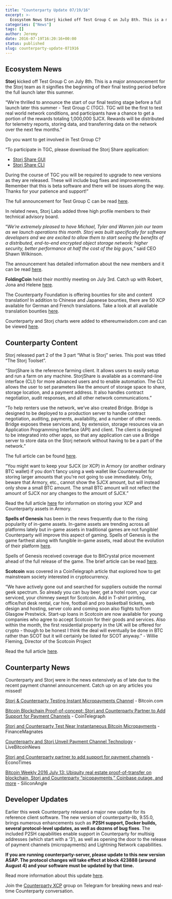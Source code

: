 ```yaml
---
title: "Counterparty Update 07/19/16"
excerpt: >-
  Ecosystem News Storj kicked off Test Group C on July 8th. This is a major announcement for the Storj team as it signifies the beginning of their final testing period before the full launch later this summer. “We’re thrilled to announce the start of our final testing stage before a full launch later this summer
categories: ["News"]
tags: []
author: Jeremy
date: 2016-07-19T16:20:16+00:00
status: published
slug: counterparty-update-071916
---
```


## **Ecosystem News**

**Storj** kicked off Test Group C on July 8th. This is a major announcement for the Storj team as it signifies the beginning of their final testing period before the full launch later this summer.

“We’re thrilled to announce the start of our final testing stage before a full launch later this summer - Test Group C (TGC). TGC will be the first to test real world network conditions, and participants have a chance to get a portion of the rewards totaling 1,000,000 SJCX. Rewards will be distributed for telemetry reports, storing data, and transferring data on the network over the next few months.”

Do you want to get involved in Test Group C?

“To participate in TGC, please download the Storj Share application:

-   [Storj Share GUI](http://t.umblr.com/redirect?z=https%3A%2F%2Fstorj.io%2Fshare.html&t=ZTEzMGY3NGZhYzU4YzE1M2ZmYmJmYmU5ZmI5ZGNmZWU1M2ZhYjE1NCxHZHBPalFXUg%3D%3D)
-   [Storj Share CLI](http://t.umblr.com/redirect?z=https%3A%2F%2Fgithub.com%2FStorj%2Fstorjshare-cli%2Freleases&t=MmNiY2RhZDU2NWZkYjA2YTgyMDQxMjcwNGFlNzgzMzlmOTFiMDEwYixHZHBPalFXUg%3D%3D)

During the course of TGC you will be required to upgrade to new versions as they are released. These will include bug fixes and improvements. Remember that this is beta software and there will be issues along the way. Thanks for your patience and support!”

The full announcement for Test Group C can be read [here](http://blog.storj.io/post/147103128303/storj-test-group-c-is-live).

In related news, Storj Labs added three high profile members to their technical advisory board.

“_We’re extremely pleased to have Michael, Tyler and Warren join our team as we launch operations this month. Storj was built specifically for software developers and we are excited to allow them to start seeing the benefits of a distributed, end-to-end encrypted object storage network: higher security, better performance at half the cost of the big guys,_” said CEO Shawn Wilkinson.

The announcement has detailed information about the new members and it can be read [here](http://blog.storj.io/post/146957136288/storj-labs-adds-michael-cohn-tyler-scriven-and).

**FoldingCoin** held their monthly meeting on July 3rd. Catch up with Robert, Jona and Helene [here](https://www.youtube.com/watch?v=wNwjOg0F_BE).

The Counterparty Foundation is offering bounties for site and content translation! In addition to Chinese and Japanese bounties, there are 50 XCP available for German and French translations. Take a look at all available translation bounties [here](https://www.transifex.com/counterparty/counterpartyio-website/dashboard/).

Counterparty and Storj charts were added to ethereumwisdom.com and can be viewed [here](http://ethereumwisdom.com/#!/counterparty).

## **Counterparty Content**

Storj released part 2 of the 3 part “What is Storj” series. This post was titled “The Storj Toolset”.

“StorjShare is the reference farming client. It allows users to easily setup and run a farm on any machine. StorjShare is available as a command-line interface (CLI) for more advanced users and to enable automation. The CLI allows the user to set parameters like the amount of storage space to share, storage location, and a payment address. It also handles contract negotiation, audit responses, and all other network communications.”

“To help renters use the network, we’ve also created Bridge. Bridge is designed to be deployed to a production server to handle contract negotiation, auditing, payments, availability, and a number of other needs. Bridge exposes these services and, by extension, storage resources via an Application Programming Interface (API) and client. The client is designed to be integrated into other apps, so that any application can use a Bridge server to store data on the Storj network without having to be a part of the network.”

The full article can be found [here](http://blog.storj.io/post/147241544533/what-is-storj-part-2-of-3-the-storj-toolset).

“You might want to keep your SJCX (or XCP) in Armory (or another ordinary BTC wallet) if you don't fancy using a web wallet like Counterwallet for storing larger amounts that you're not going to use immediately. Only, beware that Armory, etc., cannot show the SJCX amount, but will instead only show a small BTC amount. The small BTC amount will not reflect the amount of SJCX nor any changes to the amount of SJCX.”

Read the full article [here](http://blog.pryds.eu/2014/07/store-your-sjcx-in-armory.html) for information on storing your XCP and Counterparty assets in Armory.

**Spells of Genesis** has been in the news frequently due to the rising popularity of in-game assets. In-game assets are trending across all platforms lately but in-game assets in traditional games are not fungible! Counterparty will improve this aspect of gaming. Spells of Genesis is the game farthest along with fungible in-game assets, read about the evolution of their platform [here](http://cointelegraph.com/news/digital-trading-card-gaming-at-the-genesis-of-evolution).

Spells of Genesis received coverage due to BitCrystal price movement ahead of the full release of the game. The brief article can be read [here](http://cointelegraph.com/news/bitcoin-blockchain-based-spells-of-genesis-approaches-launch-bitcrystals-price-rises).

**Scotcoin** was covered in a CoinTelegraph article that explored how to get mainstream society interested in cryptocurrency.

“We have actively gone out and searched for suppliers outside the normal geek spectrum. So already you can buy beer, get a hotel room, your car serviced, your chimney swept for Scotcoin. Add in T-shirt printing, office/hot desk rental, car hire, football and pro basketball tickets, web design and hosting, server colo and coming soon also flights to/from Glasgow Prestwick. Start-up loans in Scotcoin are now available for young companies who agree to accept Scotcoin for their goods and services. Also within the month, the first residential property in the UK will be offered for crypto - though to be honest I think the deal will eventually be done in BTC rather than SCOT but it will certainly be listed for SCOT anyway.” - Willie Fleming, Director of the Scotcoin Project

Read the full article [here](http://cointelegraph.com/news/bitcoin-beyond-nerds-how-to-get-the-average-joe-to-use-cryptocurrency).

## **Counterparty News**

Counterparty and Storj were in the news extensively as of late due to the recent payment channel announcement. Catch up on any articles you missed!

[Storj & Counterparty Testing Instant Micropayments Channel](https://news.bitcoin.com/storj-counterparty-instant-micropayments/) - Bitcoin.com

[Bitcoin Blockchain Proof-of-concept: Storj and Counterparty Partner to Add Support for Payment Channels](http://cointelegraph.com/news/bitcoin-blockchain-proof-of-concept-storj-and-counterparty-partner-to-add-support-for-payment-channels) - CoinTelegraph

[Storj and Counterparty Test Near Instantaneous Bitcoin Micropayments](http://www.financemagnates.com/cryptocurrency/innovation/storj-and-counterparty-test-near-instantaneous-bitcoin-micropayments/) - FinanceMagnates

[Counterparty and Storj Unveil Payment Channel Technology](http://www.livebitcoinnews.com/counterparty-and-storj-unveil-payment-channel-technology/) - LiveBitcoinNews

[Storj and Counterparty partner to add support for payment channels](http://www.econotimes.com/Storj-and-Counterparty-partner-to-add-support-for-payment-channels-234858) - EconoTimes

[Bitcoin Weekly 2016 July 13: Ubiquity real estate proof-of-transfer on blockchain, Storj and Counterparty “picopayments,” Coinbase outage, and more](http://siliconangle.com/blog/2016/07/13/bitcoin-weekly-2016-june-13-ubiquity-real-estate-proof-of-transfer-on-blockchain-stroj-and-counterparty-picopayments-coinbase-outage-and-more/) - SiliconAngle

## **Developer Updates**

Earlier this week Counterparty released a major new update for its reference client software. The new version of counterparty-lib, 9.55.0, brings numerous enhancements such as **P2SH support, Docker builds, several protocol-level updates, as well as dozens of bug fixes**. The included P2SH capabilities enable support in Counterparty for multisig addresses (which start with a ‘3’), as well as opening the door to the release of payment channels (micropayments) and Lightning Network capabilities.

**If you are running counterparty-server, please update to this new version ASAP. The protocol changes will take effect at block 423888 (around August 4) and your software must be updated by that time.**

Read more information about this update [here](http://counterparty.local/news/counterparty-server-9-55-0/).

Join the [Counterparty XCP](https://t.me/Counterparty_XCP) group on Telegram for breaking news and real-time Counterparty conversation.
